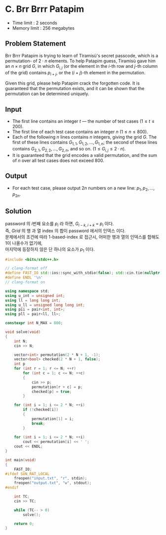 # C. Brr Brrr Patapim

- Time limit : 2 seconds
- Memory limit : 256 megabytes

## Problem Statement

Brr Brrr Patapim is trying to learn of Tiramisù's secret passcode, which is a permutation-  of $2\cdot n$ elements. To help Patapim guess, Tiramisù gave him an $n\times n$ grid $G$, in which $G_{i,j}$ (or the element in the $i$-th row and $j$-th column of the grid) contains $p_{i+j}$, or the $(i+j)$-th element in the permutation.

Given this grid, please help Patapim crack the forgotten code. It is guaranteed that the permutation exists, and it can be shown that the permutation can be determined uniquely.

## Input

- The first line contains an integer $t$ — the number of test cases ($1 \leq t \leq 200$).
- The first line of each test case contains an integer $n$ ($1 \leq n \leq 800$).
- Each of the following $n$ lines contains $n$ integers, giving the grid $G$. The first of these lines contains $G_{1,1}, G_{1,2},\ldots,G_{1,n}$; the second of these lines contains $G_{2,1}, G_{2,2},\ldots,G_{2,n}$, and so on. ($1 \leq G_{i,j} \leq 2\cdot n$).
- It is guaranteed that the grid encodes a valid permutation, and the sum of $n$ over all test cases does not exceed $800$.

## Output

- For each test case, please output $2n$ numbers on a new line: $p_1,p_2,\ldots,p_{2n}$.

## Solution

password 의 $i$번째 요소를 $p_{i}$ 라 하면, $G_{i - k,\;i + k}$ = $p_i$ 이다.  
즉, $Grid$ 의 행 과 열 index 의 합이 password 에서의 인덱스 이다.  
문제에서의 조건에 따라 1-based-index 로 접근시, 어떠한 행과 열의 인덱스를 합해도 $1$이 나올수가 없기에,  
마지막에 등장하지 않은 단 하나의 요소가 $p_1$ 이다.

```cpp
#include <bits/stdc++.h>

// clang-format off
#define FAST_IO std::ios::sync_with_stdio(false); std::cin.tie(nullptr); std::cout.tie(nullptr);
#define ENDL '\n'
// clang-format on

using namespace std;
using u_int = unsigned int;
using ll = long long int;
using u_ll = unsigned long long int;
using pii = pair<int, int>;
using pll = pair<ll, ll>;

constexpr int N_MAX = 800;

void solve(void)
{
    int N;
    cin >> N;

    vector<int> permutation(2 * N + 1, -1);
    vector<bool> checked(2 * N + 1, false);
    int p
    for (int r = 1; r <= N; ++r)
        for (int c = 1; c <= N; ++c)
        {
            cin >> p;
            permutation[r + c] = p;
            checked[p] = true;
        }

    for (int i = 1; i <= 2 * N; ++i)
        if (!checked[i])
        {
            permutation[1] = i;
            break;
        }
    
    for (int i = 1; i <= 2 * N; ++i)
        cout << permutation[i] << ' ';
    cout << ENDL;
}

int main(void)
{
    FAST_IO;
#ifdef SUN_RAT_LOCAL
    freopen("input.txt", "r", stdin);
    freopen("output.txt", "w", stdout);
#endif

    int TC;
    cin >> TC;

    while (TC-- > 0)
        solve();

    return 0;
}
```
